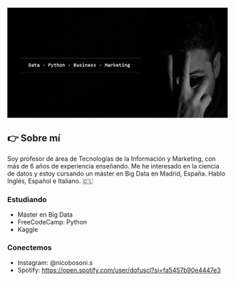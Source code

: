 ![Esta es una imagen](https://github.com/DofusCL/DofusCL/blob/main/github_profile_img.png)

## :point_right: Sobre mí
Soy profesor de área de Tecnologías de la Información y Marketing, con más de 6 años de experiencia enseñando. Me he interesado en la ciencia de datos y estoy cursando un máster en Big Data en Madrid, España. Hablo Inglés, Español e Italiano. 
:chile:
### Estudiando
- Máster en Big Data
- FreeCodeCamp: Python
- Kaggle

### Conectemos
 - Instagram: @nicobosoni.s
 - Spotify: https://open.spotify.com/user/dofuscl?si=fa5457b90e4447e3
 
<!---
DofusCL/DofusCL is a ✨ special ✨ repository because its `README.md` (this file) appears on your GitHub profile.
You can click the Preview link to take a look at your changes.
--->
